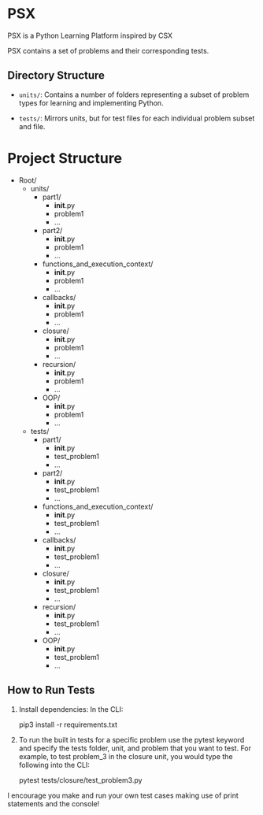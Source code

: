 # PSX

PSX is a Python Learning Platform inspired by CSX

PSX contains a set of problems and their corresponding tests.

## Directory Structure

- `units/`: Contains a number of folders representing a subset of problem types
  for learning and implementing Python.
  
- `tests/`: Mirrors units, but for test files for each individual problem subset
  and file.
  
# Project Structure

- Root/
  - units/
    - part1/
      - __init__.py
      - problem1
      - ...
    - part2/
      - __init__.py
      - problem1
      - ...
    - functions_and_execution_context/
      - __init__.py
      - problem1
      - ...
    - callbacks/
      - __init__.py
      - problem1
      - ...
    - closure/
      - __init__.py
      - problem1
      - ...
    - recursion/
      - __init__.py
      - problem1
      - ...
    - OOP/
      - __init__.py
      - problem1
      - ...
  - tests/
    - part1/
      - __init__.py
      - test_problem1
      - ...
    - part2/
      - __init__.py
      - test_problem1
      - ...
    - functions_and_execution_context/
      - __init__.py
      - test_problem1
      - ...
    - callbacks/
      - __init__.py
      - test_problem1
      - ...
    - closure/
      - __init__.py
      - test_problem1
      - ...
    - recursion/
      - __init__.py
      - test_problem1
      - ...
    - OOP/
      - __init__.py
      - test_problem1
      - ...

## How to Run Tests

1. Install dependencies: In the CLI:

   pip3 install -r requirements.txt

2. To run the built in tests for a specific problem use the pytest keyword and
   specify the tests folder, unit, and problem that you want to test. For
   example, to test problem_3 in the closure unit, you would type the following
   into the CLI:

   pytest tests/closure/test_problem3.py

I encourage you make and run your own test cases making use of print statements and the console!
